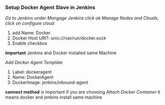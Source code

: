 ### Setup Docker Agent Slave in Jenkins 

*Go to Jenkins under Mangage Jenkins click ok Manage Nodes and Clouds, click on configure cloud*
1. add Name: Docker
2. Docker Host URI?: unix:///var/run/docker.sock
3. Enable checkbox

**important**
Jenkins and Docker installed same Machine

*Add Docker Agent Template*

1. Label: dockeragent
2. Name: DockerAgent
3. DockerImage: jenkins/inbound-agent

**connect method** is important if you are choosing *Attach Docker Container* it means docker and jenkins install same machine
